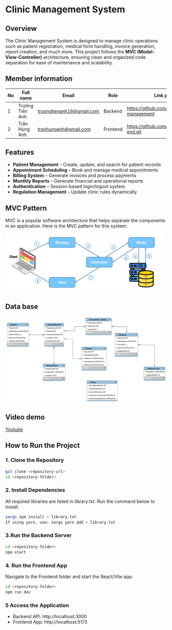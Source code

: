 # Clinic Management System

## Overview

The Clinic Management System is designed to manage clinic operations such as patient registration, medical form handling, invoice generation, report creation, and much more. This project follows the **MVC (Model-View-Controller)** architecture, ensuring clean and organized code separation for ease of maintenance and scalability.

## Member information

| **No** | **Full name** | **Email** | **Role** | **Link project**|
|-------|---------------|---------|-----|-----|
| 1     | Trương Tiến Anh | truongtienanh16@gmail.com |  Backend  | https://github.com/trgtanhh04/Clinic-management
| 2     | Trần Hùng Anh | tranhunganh@gmail.com | Frontend | https://github.com/TranRoger/front-end.git

## Features

- **Patient Management** – Create, update, and search for patient records  
- **Appointment Scheduling** – Book and manage medical appointments  
- **Billing System** – Generate invoices and process payments  
- **Monthly Reports** – Generate financial and operational reports  
- **Authentication** – Session-based login/logout system  
- **Regulation Management** – Update clinic rules dynamically  

## MVC Pattern

MVC is a popular software architecture that helps separate the components in an application. Here is the MVC pattern for this system:

![Mô hình MVC](https://github.com/trgtanhh04/Clinic-management/blob/main/mvc.png)

## Data base

![Class Diagram](https://github.com/trgtanhh04/Clinic-management/blob/main/er.png)

## Video demo

[Youtube](https://youtu.be/mjyDzThRdGM?si=HIIRGrxNZKDJRdgM)

## How to Run the Project  

### 1️. Clone the Repository  
```bash
git clone <repository-url>
cd <repository-folder>
```
### 2. Install Dependencies
All required libraries are listed in library.txt. Run the command below to install:
```bash
xargs npm install < library.txt
If using yarn, use: xargs yarn add < library.txt
```

### 3.Run the Backend Server
```bash
cd <repository-folder>
npm start
```

### 4. Run the Frontend App
Navigate to the Frontend folder and start the React/Vite app:
```bash
cd <repository-folder>
npm run dev
```

### 5 Access the Application
- Backend API: http://localhost:3000
- Frontend App: http://localhost:5173

